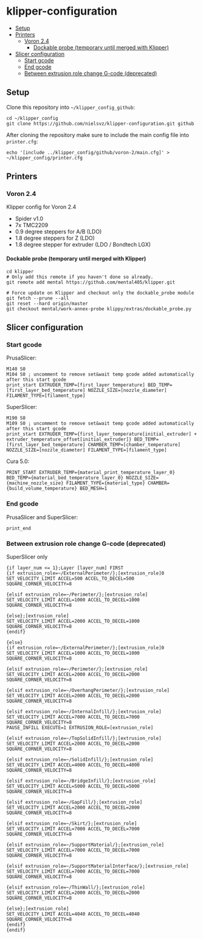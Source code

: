 # klipper-configuration <!-- omit in toc -->

- [Setup](#setup)
- [Printers](#printers)
  - [Voron 2.4](#voron-24)
    - [Dockable probe (temporary until merged with Klipper)](#dockable-probe-temporary-until-merged-with-klipper)
- [Slicer configuration](#slicer-configuration)
  - [Start gcode](#start-gcode)
  - [End gcode](#end-gcode)
  - [Between extrusion role change G-code (deprecated)](#between-extrusion-role-change-g-code-deprecated)

## Setup

Clone this repository into `~/klipper_config_github`:
```shell
cd ~/klipper_config
git clone https://github.com/nielsvz/klipper-configuration.git github
```

After cloning the repository make sure to include the main config file into `printer.cfg`:
```shell
echo '[include ../klipper_config/github/voron-2/main.cfg]' > ~/klipper_config/printer.cfg
```

## Printers

### Voron 2.4
Klipper config for Voron 2.4 
- Spider v1.0
- 7x TMC2209
- 0.9 degree steppers for A/B (LDO)
- 1.8 degree steppers for Z (LDO)
- 1.8 degree stepper for extruder (LDO / Bondtech LGX)

#### Dockable probe (temporary until merged with Klipper)
```shell
cd klipper
# Only add this remote if you haven't done so already.
git remote add mental https://github.com/mental405/klipper.git

# Force update on Klipper and checkout only the dockable_probe module
git fetch --prune --all
git reset --hard origin/master
git checkout mental/work-annex-probe klippy/extras/dockable_probe.py
```

## Slicer configuration

### Start gcode
PrusaSlicer:  
```
M140 S0
M104 S0 ; uncomment to remove set&wait temp gcode added automatically after this start gcode
print_start EXTRUDER_TEMP=[first_layer_temperature] BED_TEMP=[first_layer_bed_temperature] NOZZLE_SIZE=[nozzle_diameter] FILAMENT_TYPE=[filament_type]
```

SuperSlicer:  
```
M190 S0
M109 S0 ; uncomment to remove set&wait temp gcode added automatically after this start gcode
print_start EXTRUDER_TEMP={first_layer_temperature[initial_extruder] + extruder_temperature_offset[initial_extruder]} BED_TEMP=[first_layer_bed_temperature] CHAMBER_TEMP=[chamber_temperature] NOZZLE_SIZE=[nozzle_diameter] FILAMENT_TYPE=[filament_type]
```

Cura 5.0:
```
PRINT_START EXTRUDER_TEMP={material_print_temperature_layer_0} BED_TEMP={material_bed_temperature_layer_0} NOZZLE_SIZE={machine_nozzle_size} FILAMENT_TYPE={material_type} CHAMBER={build_volume_temperature} BED_MESH=1
```

### End gcode
PrusaSlicer and SuperSlicer:
```
print_end
```

### Between extrusion role change G-code (deprecated)
SuperSlicer only
```
{if layer_num <= 1};Layer [layer_num] FIRST
{if extrusion_role=~/ExternalPerimeter/};[extrusion_role]0
SET_VELOCITY_LIMIT ACCEL=500 ACCEL_TO_DECEL=500 SQUARE_CORNER_VELOCITY=8

{elsif extrusion_role=~/Perimeter/};[extrusion_role]
SET_VELOCITY_LIMIT ACCEL=1000 ACCEL_TO_DECEL=1000 SQUARE_CORNER_VELOCITY=8

{else};[extrusion_role]
SET_VELOCITY_LIMIT ACCEL=2000 ACCEL_TO_DECEL=1000 SQUARE_CORNER_VELOCITY=8
{endif}

{else}
{if extrusion_role=~/ExternalPerimeter/};[extrusion_role]0
SET_VELOCITY_LIMIT ACCEL=1000 ACCEL_TO_DECEL=1000 SQUARE_CORNER_VELOCITY=8

{elsif extrusion_role=~/Perimeter/};[extrusion_role]
SET_VELOCITY_LIMIT ACCEL=2000 ACCEL_TO_DECEL=2000 SQUARE_CORNER_VELOCITY=8

{elsif extrusion_role=~/OverhangPerimeter/};[extrusion_role]
SET_VELOCITY_LIMIT ACCEL=2000 ACCEL_TO_DECEL=2000 SQUARE_CORNER_VELOCITY=8

{elsif extrusion_role=~/InternalInfill/};[extrusion_role]
SET_VELOCITY_LIMIT ACCEL=7000 ACCEL_TO_DECEL=7000 SQUARE_CORNER_VELOCITY=8
PAUSE_INFILL EXECUTE=1 EXTRUSION_ROLE=[extrusion_role]

{elsif extrusion_role=~/TopSolidInfill/};[extrusion_role]
SET_VELOCITY_LIMIT ACCEL=2000 ACCEL_TO_DECEL=2000 SQUARE_CORNER_VELOCITY=8

{elsif extrusion_role=~/SolidInfill/};[extrusion_role]
SET_VELOCITY_LIMIT ACCEL=4000 ACCEL_TO_DECEL=4000 SQUARE_CORNER_VELOCITY=8

{elsif extrusion_role=~/BridgeInfill/};[extrusion_role]
SET_VELOCITY_LIMIT ACCEL=5000 ACCEL_TO_DECEL=5000 SQUARE_CORNER_VELOCITY=8

{elsif extrusion_role=~/GapFill/};[extrusion_role]
SET_VELOCITY_LIMIT ACCEL=2000 ACCEL_TO_DECEL=2000 SQUARE_CORNER_VELOCITY=8

{elsif extrusion_role=~/Skirt/};[extrusion_role]
SET_VELOCITY_LIMIT ACCEL=7000 ACCEL_TO_DECEL=7000 SQUARE_CORNER_VELOCITY=8

{elsif extrusion_role=~/SupportMaterial/};[extrusion_role]
SET_VELOCITY_LIMIT ACCEL=7000 ACCEL_TO_DECEL=7000 SQUARE_CORNER_VELOCITY=8

{elsif extrusion_role=~/SupportMaterialInterface/};[extrusion_role]
SET_VELOCITY_LIMIT ACCEL=7000 ACCEL_TO_DECEL=7000 SQUARE_CORNER_VELOCITY=8

{elsif extrusion_role=~/ThinWall/};[extrusion_role]
SET_VELOCITY_LIMIT ACCEL=2000 ACCEL_TO_DECEL=2000 SQUARE_CORNER_VELOCITY=8

{else};[extrusion_role]
SET_VELOCITY_LIMIT ACCEL=4040 ACCEL_TO_DECEL=4040 SQUARE_CORNER_VELOCITY=8
{endif}
{endif}
```
